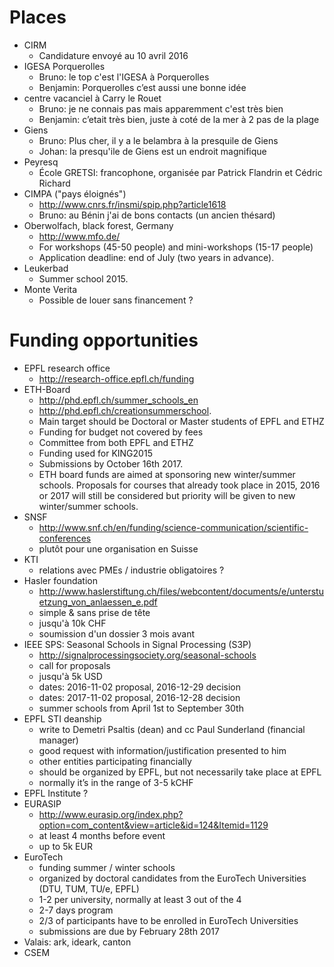 # Places

* CIRM
	* Candidature envoyé au 10 avril 2016
* IGESA Porquerolles
	* Bruno: le top c'est l'IGESA à Porquerolles
	* Benjamin: Porquerolles c’est aussi une bonne idée
* centre vacanciel à Carry le Rouet
	* Bruno: je ne connais pas mais apparemment c'est très bien
	* Benjamin: c’etait très bien, juste à coté de la mer à 2 pas de la plage
* Giens
	* Bruno: Plus cher, il y a le belambra à la presquile de Giens
	* Johan: la presqu'ile de Giens est un endroit magnifique
* Peyresq
	* École GRETSI: francophone, organisée par Patrick Flandrin et Cédric
	  Richard
* CIMPA ("pays éloignés")
	* http://www.cnrs.fr/insmi/spip.php?article1618
	* Bruno: au Bénin j'ai de bons contacts (un ancien thésard)
* Oberwolfach, black forest, Germany
	* http://www.mfo.de/
	* For workshops (45-50 people) and mini-workshops (15-17 people)
	* Application deadline: end of July (two years in advance).
* Leukerbad
	* Summer school 2015.
* Monte Verita
	* Possible de louer sans financement ?

# Funding opportunities

* EPFL research office
	* http://research-office.epfl.ch/funding
* ETH-Board
	* http://phd.epfl.ch/summer_schools_en
	* http://phd.epfl.ch/creationsummerschool.
	* Main target should be Doctoral or Master students of EPFL and ETHZ
	* Funding for budget not covered by fees
	* Committee from both EPFL and ETHZ
	* Funding used for KING2015
	* Submissions by October 16th 2017.
	* ETH board funds are aimed at sponsoring new winter/summer schools. Proposals for courses that already took place in 2015, 2016 or 2017 will still be considered but priority will be given to new winter/summer schools.
* SNSF
	* http://www.snf.ch/en/funding/science-communication/scientific-conferences
	* plutôt pour une organisation en Suisse
* KTI
	* relations avec PMEs / industrie obligatoires ?
* Hasler foundation
	* http://www.haslerstiftung.ch/files/webcontent/documents/e/unterstuetzung_von_anlaessen_e.pdf
	* simple & sans prise de tête
	* jusqu'à 10k CHF
	* soumission d'un dossier 3 mois avant
* IEEE SPS: Seasonal Schools in Signal Processing (S3P)
	* http://signalprocessingsociety.org/seasonal-schools
	* call for proposals
	* jusqu'à 5k USD
	* dates: 2016-11-02 proposal, 2016-12-29 decision
	* dates: 2017-11-02 proposal, 2016-12-28 decision
	* summer schools from April 1st to September 30th
* EPFL STI deanship
	* write to Demetri Psaltis (dean) and cc Paul Sunderland (financial manager)
	* good request with information/justification presented to him
	* other entities participating financially
	* should be organized by EPFL, but not necessarily take place at EPFL
	* normally it’s in the range of 3-5 kCHF
* EPFL Institute ?
* EURASIP
	* http://www.eurasip.org/index.php?option=com_content&view=article&id=124&Itemid=1129
	* at least 4 months before event
	* up to 5k EUR
* EuroTech
	* funding summer / winter schools
	* organized by doctoral candidates from the EuroTech Universities (DTU, TUM, TU/e, EPFL)
	* 1-2 per university, normally at least 3 out of the 4
	* 2-7 days program
	* 2/3 of participants have to be enrolled in EuroTech Universities
	* submissions are due by February 28th 2017
* Valais: ark, ideark, canton
* CSEM
